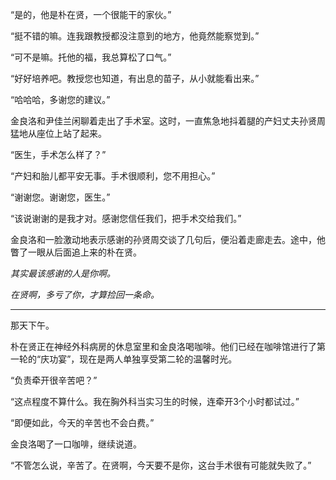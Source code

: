 “是的，他是朴在贤，一个很能干的家伙。”

“挺不错的嘛。连我跟教授都没注意到的地方，他竟然能察觉到。”

“可不是嘛。托他的福，我总算松了口气。”

“好好培养吧。教授您也知道，有出息的苗子，从小就能看出来。”

“哈哈哈，多谢您的建议。”

金良洛和尹佳兰闲聊着走出了手术室。这时，一直焦急地抖着腿的产妇丈夫孙贤周猛地从座位上站了起来。

“医生，手术怎么样了？”

“产妇和胎儿都平安无事。手术很顺利，您不用担心。”

“谢谢您。谢谢您，医生。”

“该说谢谢的是我才对。感谢您信任我们，把手术交给我们。”

金良洛和一脸激动地表示感谢的孙贤周交谈了几句后，便沿着走廊走去。途中，他瞥了一眼从后面追上来的朴在贤。

*其实最该感谢的人是你啊。*

*在贤啊，多亏了你，才算捡回一条命。*

* * *

那天下午。

朴在贤正在神经外科病房的休息室里和金良洛喝咖啡。他们已经在咖啡馆进行了第一轮的“庆功宴”，现在是两人单独享受第二轮的温馨时光。

“负责牵开很辛苦吧？”

“这点程度不算什么。我在胸外科当实习生的时候，连牵开3个小时都试过。”

“即便如此，今天的辛苦也不会白费。”

金良洛喝了一口咖啡，继续说道。

“不管怎么说，辛苦了。在贤啊，今天要不是你，这台手术很有可能就失败了。”